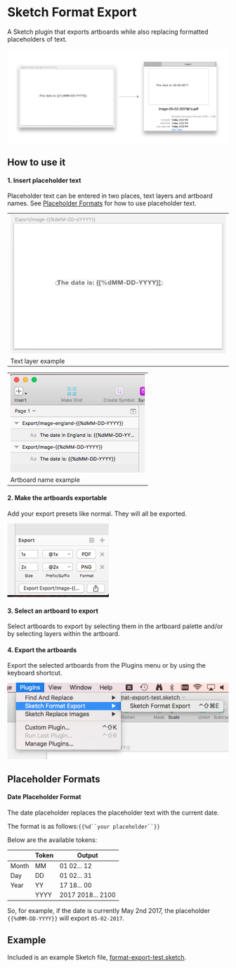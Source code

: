 # Sketch Format Export

A Sketch plugin that exports artboards while also replacing formatted placeholders of text.

![Example](./readme-images/example.png)

## How to use it

#### 1. Insert placeholder text

Placeholder text can be entered in two places, text layers and artboard names. See [Placeholder Formats](#placeholder-Formats) for how to use placeholder text. 

| |
| --- |
| ![artboard palette](./readme-images/select-layer.png) |
| Text layer example  |

| |
| --- |
| ![select-artboard](./readme-images/select-artboard.png) |
| Artboard name example  |

#### 2. Make the artboards exportable

Add your export presets like normal. They will all be exported.

![Export screenshot](./readme-images/export.png)

#### 3. Select an artboard to export

Select artboards to export by selecting them in the artboard palette and/or by selecting layers within the artboard.

#### 4. Export the artboards

Export the selected artboards from the Plugins menu or by using the keyboard shortcut.

![Plugin Menu](./readme-images/plugin-menu.png)

## Placeholder Formats

#### Date Placeholder Format

The date placeholder replaces the placeholder text with the current date.

The format is as follows:`{{%d``your placeholder``}}`

Below are the available tokens: 

|       | Token         | Output        |
| ----- | ------------- | ------------- |
| Month | MM  | 01 02... 12 |
| Day   | DD  | 01 02... 31 |
| Year  | YY  | 17 18... 00 |
|       | YYYY  | 2017 2018... 2100 |

So, for example, if the date is currently May 2nd 2017, the placeholder `{{%dMM-DD-YYYY}}` will export ``05-02-2017``.

## Example

Included is an example Sketch file, [format-export-test.sketch](./format-export-test.sketch).
